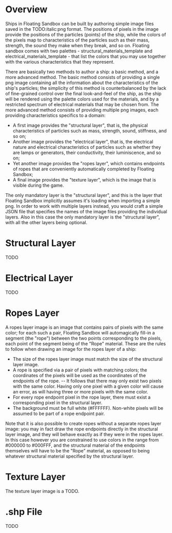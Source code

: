 # Overview
Ships in Floating Sandbox can be built by authoring simple image files saved in the TODO:italic:png format. The positions of pixels in the image provide
the positions of the particles (points) of the ship, while the colors of the pixels map to characteristics of the particles such as their mass, strength, 
the sound they make when they break, and so on. Floating sandbox comes with two palettes - structural_materials_template and 
electrical_materials_template - that list the colors that you may use together with the various characteristics that they represent.

There are basically two methods to author a ship: a basic method, and a more advanced method.
The basic method consists of providing a single png image containing all the information about the characteristics of the ship's particles; the 
simplicity of this method is counterbalanced by the lack of fine-grained control over the final look-and-feel of the ship, as the ship
will be rendered using the palette colors used for the materials, and by a restricted spectrum of electrical materials that may be chosen from.
The more advanced method consists of providing multiple png images, each providing characteristics specifics to a domain:
- A first image provides the "structural layer", that is, the physical characteristics of particles such as mass, strength, sound, stiffness, and so on;
- Another image provides the "electrical layer", that is, the electrical nature and electrical characteristics of particles such as whether
   they are lamps or generators, their conductivity, their luminiscence, and so on;
- Yet another image provides the "ropes layer", which contains endpoints of ropes that are conveniently automatically completed by Floating Sandbox;
- A final image provides the "texture layer", which is the image that is visible during the game.

The only mandatory layer is the "structural layer", and this is the layer that Floating Sandbox implicitly assumes it's loading when importing 
a simple png. In order to work with multiple layers instead, you would craft a simple JSON file that specifies the names of the image files
providing the individual layers. Also in this case the only mandatory layer is the "structural layer", with all the other layers being optional.

# Structural Layer
TODO

# Electrical Layer
TODO

# Ropes Layer
A ropes layer image is an image that contains pairs of pixels with the same color; for each such a pair, Floating Sandbox will automagically fill-in 
a segment (the "rope") between the two points corresponding to the pixels, each point of the segment being of the "Rope" material.
These are the rules to follow when drawing an image for the ropes layer of a ship:
- The size of the ropes layer image must match the size of the structural layer image.
- A rope is specified via a pair of pixels with matching colors; the coordinates of the pixels will be used as the coordinates of the endpoints 
 of the rope.
-- It follows that there may only exist two pixels with the same color. Having only one pixel with a given color will cause an error, as will having
   three or more pixels with the same color.
- For every rope endpoint pixel in the rope layer, there must exist a corresponding pixel in the structural layer.
- The background must be full white (#FFFFFF). Non-white pixels will be assumed to be part of a rope endpoint pair.

Note that it is also possible to create ropes without a separate ropes layer image: you may in fact draw the rope endpoints directly in the
structural layer image, and they will behave exactly as if they were in the ropes layer. In this case however you are constrained to use colors
in the range from #000000 to #000FFF, and the structural material of the endpoints themselves will have to be the "Rope" material, as opposed to
being whatever structural material specified by the structural layer.

# Texture Layer
The texture layer image is a TODO.

# .shp File
TODO
